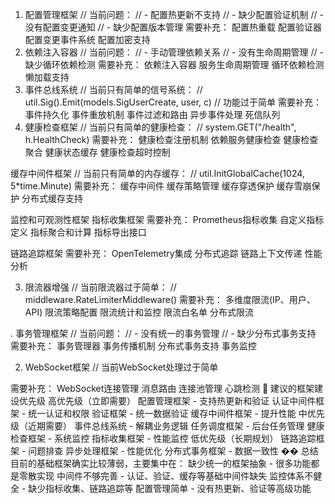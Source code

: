 1. 配置管理框架
// 当前问题：
// - 配置热更新不支持
// - 缺少配置验证机制
// - 没有配置变更通知
// - 缺少配置版本管理
需要补充：
配置热重载
配置验证器
配置变更事件系统
配置加密支持
2. 依赖注入容器
// 当前问题：
// - 手动管理依赖关系
// - 没有生命周期管理
// - 缺少循环依赖检测
需要补充：
依赖注入容器
服务生命周期管理
循环依赖检测
懒加载支持
3. 事件总线系统
// 当前只有简单的信号系统：
// util.Sig().Emit(models.SigUserCreate, user, c)
// 功能过于简单
需要补充：
事件持久化
事件重放机制
事件过滤和路由
异步事件处理
死信队列
5. 健康检查框架
// 当前只有简单的健康检查：
// system.GET("/health", h.HealthCheck)
需要补充：
健康检查注册机制
依赖服务健康检查
健康检查聚合
健康状态缓存
健康检查超时控制

缓存中间件框架
// 当前只有简单的内存缓存：
// util.InitGlobalCache(1024, 5*time.Minute)
需要补充：
缓存中间件
缓存策略管理
缓存穿透保护
缓存雪崩保护
分布式缓存支持

监控和可观测性框架
指标收集框架
需要补充：
Prometheus指标收集
自定义指标定义
指标聚合和计算
指标导出接口

链路追踪框架
需要补充：
OpenTelemetry集成
分布式追踪
链路上下文传递
性能分析

3. 限流器增强
// 当前限流器过于简单：
// middleware.RateLimiterMiddleware()
需要补充：
多维度限流(IP、用户、API)
限流策略配置
限流统计和监控
限流白名单
分布式限流

. 事务管理框架
// 当前问题：
// - 没有统一的事务管理
// - 缺少分布式事务支持
需要补充：
事务管理器
事务传播机制
分布式事务支持
事务监控

2. WebSocket框架
// 当前WebSocket处理过于简单

需要补充：
WebSocket连接管理
消息路由
连接池管理
心跳检测
📝 建议的框架建设优先级
高优先级（立即需要）
配置管理框架 - 支持热更新和验证
认证中间件框架 - 统一认证和权限
验证框架 - 统一数据验证
缓存中间件框架 - 提升性能
中优先级（近期需要）
事件总线系统 - 解耦业务逻辑
任务调度框架 - 后台任务管理
健康检查框架 - 系统监控
指标收集框架 - 性能监控
低优先级（长期规划）
链路追踪框架 - 问题排查
异步处理框架 - 性能优化
分布式事务框架 - 数据一致性
�� 总结
目前的基础框架确实比较薄弱，主要集中在：
缺少统一的框架抽象 - 很多功能都是零散实现
中间件不够完善 - 认证、验证、缓存等基础中间件缺失
监控体系不健全 - 缺少指标收集、链路追踪等
配置管理简单 - 没有热更新、验证等高级功能